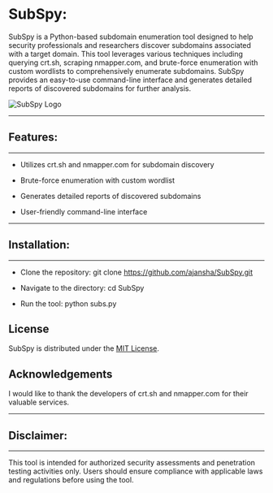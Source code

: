 # SubSpy:
SubSpy is a Python-based subdomain enumeration tool designed to help security professionals and researchers discover subdomains associated with a target domain. This tool leverages various techniques including querying crt.sh, scraping nmapper.com, and  brute-force enumeration with custom wordlists to comprehensively enumerate subdomains. SubSpy provides an easy-to-use command-line interface and generates detailed reports of discovered subdomains for further analysis.


![SubSpy Logo](https://github.com/ajansha/SubSpy/assets/68161367/53bae29b-6b14-44a9-93d0-45a5c1797b1a)



___________________________________________________________________________________________________________________________________________________
## Features:
___________________________________________________________________________________________________________________________________________________

* Utilizes crt.sh and nmapper.com for subdomain discovery

* Brute-force enumeration with custom wordlist

* Generates detailed reports of discovered subdomains

* User-friendly command-line interface




___________________________________________________________________________________________________________________________________________________
## Installation:
___________________________________________________________________________________________________________________________________________________

* Clone the repository: git clone https://github.com/ajansha/SubSpy.git

* Navigate to the directory: cd SubSpy

* Run the tool: python subs.py




## License

SubSpy is distributed under the [MIT License](https://github.com/ajansha/SubSpy/blob/main/LICENSE).


## Acknowledgements

I would like to thank the developers of crt.sh and nmapper.com for their valuable services.

___________________________________________________________________________________________________________________________________________________
## Disclaimer:
___________________________________________________________________________________________________________________________________________________
This tool is intended for authorized security assessments and penetration testing activities only. Users should ensure compliance with applicable laws and regulations before using the tool.
